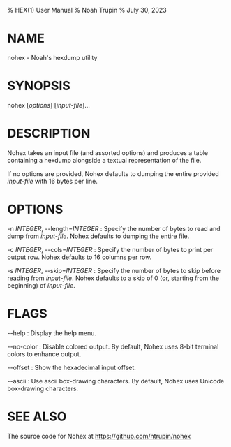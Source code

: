 % HEX(1) User Manual
% Noah Trupin
% July 30, 2023

# NAME

nohex - Noah's hexdump utility

# SYNOPSIS

nohex [*options*] [*input-file*]...

# DESCRIPTION

Nohex takes an input file (and assorted options) and produces
a table containing a hexdump alongside a textual representation
of the file.

If no options are provided, Nohex defaults to dumping the entire
provided *input-file* with 16 bytes per line.

# OPTIONS

-n *INTEGER*, \--length=*INTEGER*
:   Specify the number of bytes to read and dump from *input-file*.
    Nohex defaults to dumping the entire file.

-c *INTEGER*, \--cols=*INTEGER*
:   Specify the number of bytes to print per output row. Nohex defaults
    to 16 columns per row.

-s *INTEGER*, \--skip=*INTEGER*
:   Specify the number of bytes to skip before reading from *input-file*.
    Nohex defaults to a skip of 0 (or, starting from the beginning)
    of *input-file*.

# FLAGS

\--help
:   Display the help menu.

\--no-color
:   Disable colored output. By default, Nohex uses 8-bit terminal
    colors to enhance output.

\--offset
:   Show the hexadecimal input offset.

\--ascii
:   Use ascii box-drawing characters. By default, Nohex uses Unicode
    box-drawing characters.

# SEE ALSO

The source code for Nohex at <https://github.com/ntrupin/nohex>
